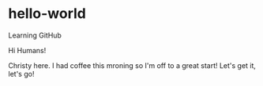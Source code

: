 # hello-world
Learning GitHub

Hi Humans!

Christy here. I had coffee this mroning so I'm off to a great start!
Let's get it, let's go!
